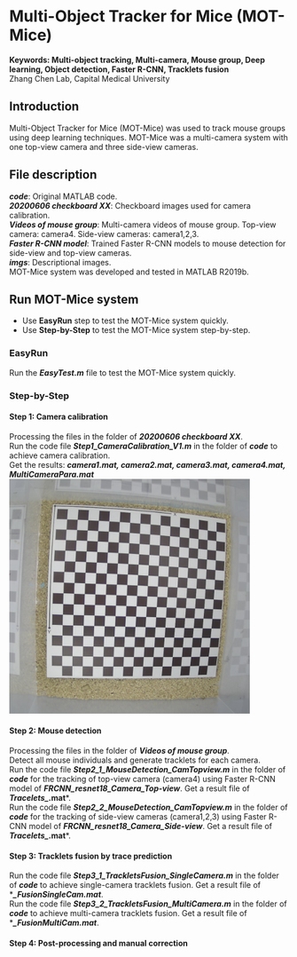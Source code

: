 # Multi-Object Tracker for Mice (MOT-Mice)
**Keywords: Multi-object tracking, Multi-camera, Mouse group, Deep learning, Object detection, Faster R-CNN, Tracklets fusion** <br>
Zhang Chen Lab, Capital Medical University

## Introduction
Multi-Object Tracker for Mice (MOT-Mice) was used to track mouse groups using deep learning techniques.
MOT-Mice was a multi-camera system with one top-view camera and three side-view cameras.

## File description
***code***: Original MATLAB code.  <br>
***20200606 checkboard XX***: Checkboard images used for camera calibration. <br>
***Videos of mouse group***: Multi-camera videos of mouse group. Top-view camera: camera4. Side-view cameras: camera1,2,3. <br>
***Faster R-CNN model***: Trained Faster R-CNN models to mouse detection for side-view and top-view cameras. <br>
***imgs***: Descriptional images.  <br>
MOT-Mice system was developed and tested in MATLAB R2019b.

## Run MOT-Mice system
- Use **EasyRun** step to test the MOT-Mice system quickly. <br>
- Use **Step-by-Step** to test the MOT-Mice system step-by-step. <br>
### EasyRun
Run the ***EasyTest.m*** file to test the MOT-Mice system quickly.
### Step-by-Step
#### Step 1: Camera calibration
Processing the files in the folder of ***20200606 checkboard XX***. <br>
Run the code file ***Step1_CameraCalibration_V1.m*** in the folder of ***code*** to achieve camera calibration. <br>
Get the results: ***camera1.mat, camera2.mat, camera3.mat, camera4.mat, MultiCameraPara.mat***  <br>
![image](https://github.com/ZhangChenLab/Multi-Object-Tracker-for-Mice/blob/master/imgs/20200606132509-camera4.png)
#### Step 2: Mouse detection
Processing the files in the folder of ***Videos of mouse group***. <br>
Detect all mouse individuals and generate tracklets for each camera.  <br>
Run the code file ***Step2_1_MouseDetection_CamTopview.m*** in the folder of ***code*** for the tracking of top-view camera (camera4) using Faster R-CNN model of ***FRCNN_resnet18_Camera_Top-view***. Get a result file of ***Tracelets_*.mat***. <br>
Run the code file ***Step2_2_MouseDetection_CamTopview.m*** in the folder of ***code*** for the tracking of side-view cameras (camera1,2,3) using Faster R-CNN model of ***FRCNN_resnet18_Camera_Side-view***. Get a result file of ***Tracelets_*.mat***.  <br>
#### Step 3: Tracklets fusion by trace prediction
Run the code file ***Step3_1_TrackletsFusion_SingleCamera.m*** in the folder of ***code*** to achieve single-camera tracklets fusion. Get a result file of ****_FusionSingleCam.mat***.<br>
Run the code file ***Step3_2_TrackletsFusion_MultiCamera.m*** in the folder of ***code*** to achieve multi-camera tracklets fusion. Get a result file of ****_FusionMultiCam.mat***. <br>
#### Step 4: Post-processing and manual correction
